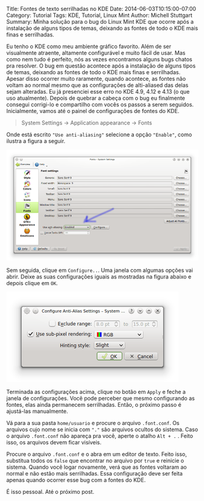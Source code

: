 Title: Fontes de texto serrilhadas no KDE
Date: 2014-06-03T10:15:00-07:00
Category: Tutorial
Tags: KDE, Tutorial, Linux Mint
Author: Michell Stuttgart
Summary: Minha solução para o bug do Linux Mint KDE que ocorre após a instalação de alguns tipos de temas, deixando as fontes de todo o KDE mais finas e serrilhadas.

Eu tenho o KDE como meu ambiente gráfico favorito. Além de ser visualmente atraente, altamente configurável e muito fácil de usar. Mas como nem tudo é perfeito, nós as vezes encontramos alguns bugs chatos pra resolver. O bug em questão acontece após a instalação de alguns tipos de temas, deixando as fontes de todo o KDE mais finas e serrilhadas. Apesar disso ocorrer muito raramente, quando
acontece, as fontes não voltam ao normal mesmo que as configurações de alti-aliased das delas sejam alteradas. Eu já presenciei esse erro no KDE 4.9, 4.12 e 4.13 (o que uso atualmente). Depois de quebrar a cabeça com o bug eu finalmente consegui corrigi-lo e compartilho com vocês os passos a serem seguidos.
Inicialmente, vamos até o painel de configurações de fontes do KDE.

> System Settings -> Application appearance -> Fonts

Onde está escrito `"Use anti-aliasing"` selecione a opção `"Enable"`, como ilustra a figura a seguir.

![Fonts](images/mstuttgart/snapshot_1.png)

Sem seguida, clique em `Configure..`. Uma janela com algumas opções vai abrir. Deixe as suas configurações iguais as mostradas na figura abaixo e depois clique em `OK`.

![Configure](images/mstuttgart/snapshot_2.png)

Terminada as configurações acima, clique no botão em `Apply` e feche a janela de configurações. Você pode perceber que mesmo configurando as fontes, elas ainda permanecem serrilhadas. Então, o próximo passo é ajustá-las manualmente.

Vá para a sua pasta `home/usuario` e procure o arquivo `.font.conf`. Os arquivos cujo nome se inicia com `"."` são arquivos ocultos do sistema. Caso o arquivo `.font.conf` não apareça pra você, aperte o atalho `Alt + .` . Feito isso, os arquivos devem ficar visíveis.

Procure o arquivo `.font.conf` e o abra em um editor de texto. Feito isso, substitua todos os `false` que encontrar no arquivo por `true` e reinicie o sistema. Quando você logar novamente, verá que as fontes voltaram ao normal e não estão mais serrilhadas. Essa configuração deve ser feita apenas quando ocorrer esse bug com a fontes do KDE.

É isso pessoal. Até o próximo post.
